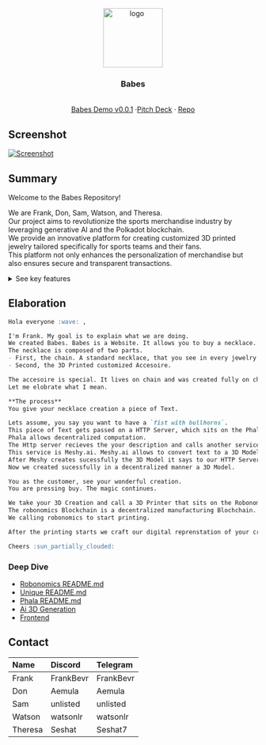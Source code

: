 <div align="center">
<img src="https://i.ibb.co/ggWXq4g/image-2024-05-30-235907682.png" alt="logo" width="120" height="120" />
</div>

<h3 align="center">Babes</h3>
  <p align="center">
  <br />
    <a href="http://babes.surge.sh">Babes Demo v0.0.1</a>
    ·<a href="https://www.canva.com/design/DAGGqxunVKo/asXWfSfh80fvCkCdJuvCFQ/view?utm_content=DAGGqxunVKo&utm_campaign=designshare&utm_medium=link&utm_source=editor">Pitch Deck</a>
    ·
    <a href="https://github.com/frankgito/jewelry">Repo</a>
  </p>
</div>

## Screenshot

[![Screenshot](https://i.ibb.co/ygvCpVS/image-2024-05-31-113215145.png)](https://i.ibb.co/nQdyBRC/image-2024-05-31-113215145.png)

## Summary

Welcome to the Babes Repository!

We are Frank, Don, Sam, Watson, and Theresa.   
Our project aims to revolutionize the sports merchandise industry by leveraging generative AI and the Polkadot blockchain.  
We provide an innovative platform for creating customized 3D printed jewelry tailored specifically for sports teams and their fans.  
This platform not only enhances the personalization of merchandise but also ensures secure and transparent transactions.

<details>
  <summary>See key features</summary>

- **Generative AI**: Utilizes meshy.ai to design unique and personalized jewelry based on user prompts.  
- **AI Agents**: Phala AI agent enhances user interaction and customization capabilities.  
- **E-commerce Platform**: Built using Talisman for efficient management of digital assets and transactions.  
- **Automation**: Streamlined operations for efficient process management.  
- **NFTs**: Integration with Unique Network for creating and authenticating NFTs, adding a layer of exclusivity and security.  
- **Blockchain**: Powered by Polkadot, ensuring interoperability, scalability, and robust security.  
- **Direct-to-Consumer**: Allows users to directly customize and purchase their unique jewelry.  
- **Customizable for Businesses**: Provides options for businesses and sports teams to create branded, personalized merchandise.  
- **Web3 Integration**: Utilizes Web3 technologies for decentralized and secure transactions.  
- **3D Rendering**: Employs TLGB for high-quality 3D rendering of jewelry designs.  
- **NextJS & Tailwind**: Modern web technologies for a responsive and user-friendly platform.  
- **Decentralized 3D Printing**: Future plans to scale with Robonomics for decentralized 3D printing capabilities.  

**How This Project Enhances The Polkadot Ecosystem**
The project benefits the Polkadot ecosystem by showcasing its strengths in interoperability, security, and scalability. It integrates various Polkadot-based technologies (like meshy.ai, Phala, Talisman, and Unique Network) to create a seamless and innovative platform. This not only highlights Polkadot's capabilities in handling complex, decentralized applications but also promotes its ecosystem by driving adoption and fostering collaboration among different blockchain projects. Additionally, leveraging Polkadot’s community and resources accelerates development and enhances the overall appeal of the platform.

**Revenue Model**

	1.	Direct Sales
	•	Sell customized 3D printed jewelry directly to consumers through the e-commerce platform.
	•	Generate revenue from each unique piece sold.
	2.	Partnership Licensing
	•	Partner with sports teams and organizations to create exclusive, branded merchandise.
	•	Earn revenue through licensing fees and royalties from branded product sales.
	3.	Subscription Services
	•	Offer subscription plans for regular customers, providing them with exclusive designs, early access to new collections, and special discounts.
	•	Generate recurring revenue from subscription fees.
	4.	NFT Marketplace
	•	Sell NFTs linked to jewelry designs, creating an additional revenue stream from the sale and resale of digital assets.
	•	Implement transaction fees on the NFT marketplace for continuous income.
	5.	Custom Design Services
	•	Provide premium custom design services for businesses and high-profile clients looking for unique, exclusive merchandise.
	•	Charge service fees for bespoke design and production services.

This multi-faceted revenue model ensures diverse income streams, maximizing profitability while leveraging the unique features of the Polkadot ecosystem and generative AI technology.
</details>

## Elaboration

```md
Hola everyone :wave: ,

I'm Frank. My goal is to explain what we are doing.  
We created Babes. Babes is a Website. It allows you to buy a necklace.
The necklace is composed of two parts. 
- First, the chain. A standard necklace, that you see in every jewelry shop.
- Second, the 3D Printed customized Accesoire. 

The accesoire is special. It lives on chain and was created fully on chain. 
Let me elobrate what I mean.

**The process**  
You give your necklace creation a piece of Text.  

Lets assume, you say you want to have a `fist with bullhorns`.  
This piece of Text gets passed on a HTTP Server, which sits on the Phala Blockchain.  
Phala allows decentralized computation.   
The Http server recieves the your description and calls another service.  
This service is Meshy.ai. Meshy.ai allows to convert text to a 3D Model.  
After Meshy creates sucessfully the 3D Model it says to our HTTP Server "I am finished".  
Now we created sucessfully in a decentralized manner a 3D Model.  

You as the customer, see your wonderful creation.   
You are pressing buy. The magic continues.  

We take your 3D Creation and call a 3D Printer that sits on the Robonomics Blockchain.  
The robonomics Blockchain is a decentralized manufacturing Blochchain.  
We calling robonomics to start printing.   

After the printing starts we craft our digital reprenstation of your creation.

Cheers :sun_partially_clouded:
```

### Deep Dive

- [Robonomics README.md](https://github.com/FrankGito/jewelry/tree/main/robonomics/README.md)
- [Unique README.md](https://github.com/FrankGito/jewelry/tree/main/unique#readme)
- [Phala README.md](https://github.com/FrankGito/jewelry/tree/main/phala#readme)
- [Ai 3D Generation](https://github.com/FrankGito/jewelry/tree/main/aiprompt#readme)
- [Frontend](https://github.com/FrankGito/jewelry/tree/main/frontend#readme)

## Contact

| Name    | Discord   | Telegram  |
| :------ | :-------- | :-------- |
| Frank   | FrankBevr | FrankBevr |
| Don     | Aemula    | Aemula    |
| Sam     | unlisted  | unlisted  |
| Watson  | watsonlr  | watsonlr  |
| Theresa | Seshat    | Seshat7   |
